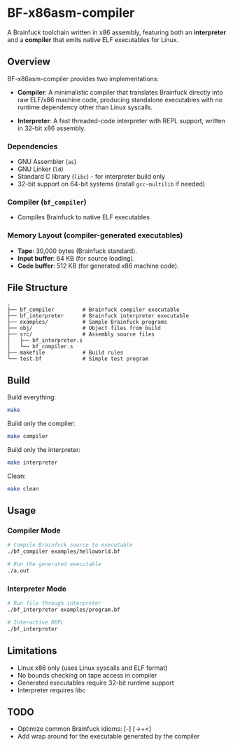 # BF-x86asm-compiler

A Brainfuck toolchain written in x86 assembly, featuring both an **interpreter** and a **compiler** that emits native ELF executables for Linux.

## Overview

BF-x86asm-compiler provides two implementations:
- **Compiler**: A minimalistic compiler that translates Brainfuck directly into raw ELF/x86 machine code, producing standalone executables with no runtime dependency other than Linux syscalls.

- **Interpreter**:  A fast threaded-code interpreter with REPL support, written in 32-bit x86 assembly.  

### Dependencies
- GNU Assembler (`as`)
- GNU Linker (`ld`) 
- Standard C library (`libc`) - for interpreter build only
- 32-bit support on 64-bit systems (install `gcc-multilib` if needed)
### Compiler (`bf_compiler`)

* Compiles Brainfuck to native ELF executables 
### Memory Layout (compiler-generated executables)

* **Tape**: 30,000 bytes (Brainfuck standard).
* **Input buffer**: 64 KB (for source loading).
* **Code buffer**: 512 KB (for generated x86 machine code).


## File Structure
```
.
├── bf_compiler         # Brainfuck compiler executable
├── bf_interpreter      # Brainfuck interpreter executable
├── examples/           # Sample Brainfuck programs
├── obj/                # Object files from build
├── src/                # Assembly source files
│   ├── bf_interpreter.s
│   └── bf_compiler.s
├── makefile            # Build rules
└── test.bf             # Simple test program
```

## Build
Build everything:

```sh
make
```

Build only the compiler:

```sh
make compiler
```

Build only the interpreter:

```sh
make interpreter
```

Clean:

```sh
make clean
```
## Usage

### Compiler Mode
```bash
# Compile Brainfuck source to executable
./bf_compiler examples/helloworld.bf

# Run the generated executable  
./a.out
```

### Interpreter Mode
```bash
# Run file through interpreter
./bf_interpreter examples/program.bf

# Interactive REPL
./bf_interpreter
```
##  Limitations
- Linux x86 only (uses Linux syscalls and ELF format)
- No bounds checking on tape access in compiler
- Generated executables require 32-bit runtime support
- Interpreter requires libc

## TODO
- Optimize common Brainfuck idioms: [-] [->+<]
- Add wrap around for the executable generated by the compiler
